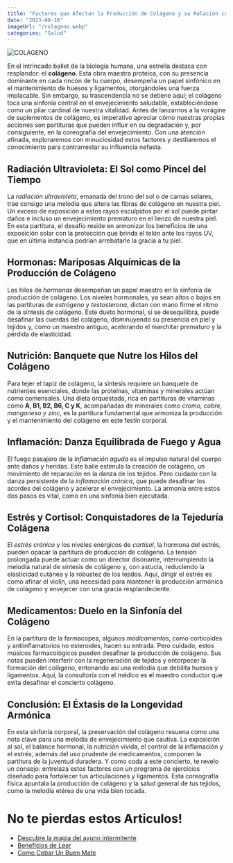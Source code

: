 ```yaml
---
title: "Factores que Afectan la Producción de Colágeno y su Relación con el Envejecimiento"
date: "2023-08-16"
imageUrl: "/colageno.webp"
categories: "Salud"
---
```


![COLAGENO](/colageno.webp)

En el intrincado ballet de la biología humana, una estrella destaca con resplandor: el **colágeno**. Esta obra maestra proteica, con su presencia dominante en cada rincón de tu cuerpo, desempeña un papel sinfónico en el mantenimiento de huesos y ligamentos, otorgándoles una fuerza implacable. Sin embargo, su trascendencia no se detiene aquí; el colágeno toca una sinfonía central en el envejecimiento saludable, estableciéndose como un pilar cardinal de nuestra vitalidad. Antes de lanzarnos a la vorágine de suplementos de colágeno, es imperativo apreciar cómo nuestras propias acciones son partituras que pueden influir en su degradación y, por consiguiente, en la coreografía del envejecimiento. Con una atención afinada, exploraremos con minuciosidad estos factores y destilaremos el conocimiento para contrarrestar su influencia nefasta.

## **Radiación Ultravioleta: El Sol como Pincel del Tiempo**

La _radiación ultravioleta_, emanada del trono del sol o de camas solares, trae consigo una melodía que altera las fibras de colágeno en nuestra piel. Un exceso de exposición a estos rayos esculpidos por el sol puede pintar daños e incluso un envejecimiento prematuro en el lienzo de nuestra piel. En esta partitura, el desafío reside en armonizar los beneficios de una exposición solar con la protección que brinda el telón ante los rayos UV, que en última instancia podrían arrebatarle la gracia a tu piel.

## **Hormonas: Mariposas Alquímicas de la Producción de Colágeno**

Los hilos de _hormonas_ desempeñan un papel maestro en la sinfonía de producción de colágeno. Los niveles hormonales, ya sean altos o bajos en las partituras de _estrógeno_ y _testosterona_, dictan con mano firme el ritmo de la síntesis de colágeno. Este dueto hormonal, si se desequilibra, puede desafinar las cuerdas del colágeno, disminuyendo su presencia en piel y tejidos y, como un maestro antiguo, acelerando el marchitar prematuro y la pérdida de elasticidad.

## **Nutrición: Banquete que Nutre los Hilos del Colágeno**

Para tejer el tapiz de colágeno, la síntesis requiere un banquete de nutrientes esenciales, donde las proteínas, vitaminas y minerales actúan como comensales. Una dieta orquestada, rica en partituras de vitaminas como **A, B1, B2, B6, C y K**, acompañadas de minerales como _cromo, cobre, manganeso y zinc_, es la partitura fundamental que armoniza la producción y el mantenimiento del colágeno en este festín corporal.

## **Inflamación: Danza Equilibrada de Fuego y Agua**

El fuego pasajero de la _inflamación aguda_ es el impulso natural del cuerpo ante daños y heridas. Este baile estimula la creación de colágeno, un movimiento de reparación en la danza de los tejidos. Pero cuidado con la danza persistente de la _inflamación crónica_, que puede desafinar los acordes del colágeno y acelerar el envejecimiento. La armonía entre estos dos pasos es vital, como en una sinfonía bien ejecutada.

## **Estrés y Cortisol: Conquistadores de la Tejeduría Colágena**

El _estrés crónico_ y los niveles enérgicos de _cortisol_, la hormona del estrés, pueden opacar la partitura de producción de colágeno. La tensión prolongada puede actuar como un director disonante, interrumpiendo la melodía natural de síntesis de colágeno y, con astucia, reduciendo la elasticidad cutánea y la robustez de los tejidos. Aquí, dirigir el estrés es como afinar el violín, una necesidad para mantener la producción armónica de colágeno y envejecer con una gracia resplandeciente.

## **Medicamentos: Duelo en la Sinfonía del Colágeno**

En la partitura de la farmacopea, algunos _medicamentos_, como corticoides y antiinflamatorios no esteroides, hacen su entrada. Pero cuidado, estos músicos farmacológicos pueden desafinar la producción de colágeno. Sus notas pueden interferir con la regeneración de tejidos y entorpecer la formación del colágeno, entonando así una melodía que debilita huesos y ligamentos. Aquí, la consultoría con el médico es el maestro conductor que evita desafinar el concierto colágeno.

## **Conclusión: El Éxtasis de la Longevidad Armónica**

En esta sinfonía corporal, la preservación del colágeno resuena como una nota clave para una melodía de envejecimiento que cautiva. La exposición al sol, el balance hormonal, la nutrición vívida, el control de la inflamación y el estrés, además del uso prudente de medicamentos, componen la partitura de la juventud duradera. Y como coda a este concierto, te revelo un consejo: entrelaza estos factores con un programa de ejercicios diseñado para fortalecer tus articulaciones y ligamentos. Esta coreografía física apuntala la producción de colágeno y la salud general de tus tejidos, como la melodía etérea de una vida bien tocada.

# No te pierdas estos Articulos!

- [Descubre la magia del ayuno intermitente](https://abelardo.blog/posts/ayuno-intermitente)
- [Beneficios de Leer](https://abelardo.blog/posts/beneficios-de-leer) 
- [Como Cebar Un Buen Mate](https://abelardo.blog/posts/como-cebar-un-buen-mate) 